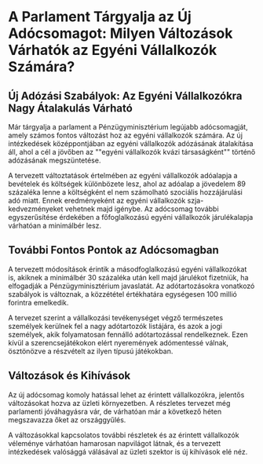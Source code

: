 # A Parlament Tárgyalja az Új Adócsomagot: Milyen Változások Várhatók az Egyéni Vállalkozók Számára?

## Új Adózási Szabályok: Az Egyéni Vállalkozókra Nagy Átalakulás Várható

Már tárgyalja a parlament a Pénzügyminisztérium legújabb adócsomagját, amely számos fontos változást hoz az egyéni vállalkozók számára. Az új intézkedések középpontjában az egyéni vállalkozók adózásának átalakítása áll, ahol a cél a jövőben az ""egyéni vállalkozók kvázi társaságként"" történő adózásának megszüntetése.

A tervezett változtatások értelmében az egyéni vállalkozók adóalapja a bevételek és költségek különbözete lesz, ahol az adóalap a jövedelem 89 százaléka lenne a költségként el nem számolható szociális hozzájárulási adó miatt. Ennek eredményeként az egyéni vállalkozók szja-kedvezményeket vehetnek majd igénybe. Az adócsomag további egyszerűsítése érdekében a főfoglalkozású egyéni vállalkozók járulékalapja várhatóan a minimálbér lesz.

## További Fontos Pontok az Adócsomagban

A tervezett módosítások érintik a másodfoglalkozású egyéni vállalkozókat is, akiknek a minimálbér 30 százaléka után kell majd járulékot fizetniük, ha elfogadják a Pénzügyminisztérium javaslatát. Az adótartozásokra vonatkozó szabályok is változnak, a közzététel értékhatára egységesen 100 millió forintra emelkedik.

A tervezet szerint a vállalkozási tevékenységet végző természetes személyek kerülnek fel a nagy adótartozók listájára, és azok a jogi személyek, akik folyamatosan fennálló adótartozással rendelkeznek. Ezen kívül a szerencsejátékokon elért nyeremények adómentessé válnak, ösztönözve a részvételt az ilyen típusú játékokban.

## Változások és Kihívások

Az új adócsomag komoly hatással lehet az érintett vállalkozókra, jelentős változásokat hozva az üzleti környezetben. A részletes tervezet még parlamenti jóváhagyásra vár, de várhatóan már a következő héten megszavazza őket az országgyűlés.

A változásokkal kapcsolatos további részletek és az érintett vállalkozók véleménye várhatóan hamarosan napvilágot látnak, és a tervezett intézkedések valósággá válásával az üzleti szektor is új kihívások elé néz.
